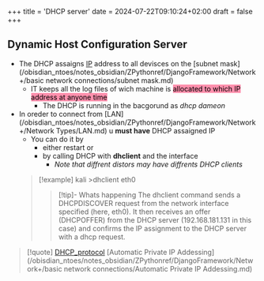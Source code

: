 +++
title = 'DHCP server'
date = 2024-07-22T09:10:24+02:00
draft = false
+++

## Dynamic Host Configuration Server
- The DHCP assaigns [IP](/obisdian_ntoes/notes_obsidian/ZPythonref/DjangoFramework/Network+/Ref_OSI/IP.md) address to all devisces on the [subnet mask](/obisdian_ntoes/notes_obsidian/ZPythonref/DjangoFramework/Network+/basic network connections/subnet mask.md)
	- IT keeps all the log files of wich machine is
		<mark style="background: #FF5582A6;">allocated to which IP address at anyone time</mark> 
		- The DHCP is running in the bacgorund as *dhcp dameon*
- In oreder to connect from [LAN](/obisdian_ntoes/notes_obsidian/ZPythonref/DjangoFramework/Network+/Network Types/LAN.md) u **must have** DHCP assaigned IP 
	- You can do it by
		- either restart or 
		- by calling DHCP with **dhclient** and the interface 
			- *Note that diffrent distors may have diffrents DHCP clients*
   >[!example] 
   >kali >dhclient eth0
   >>[!tip]- Whats happening 
   >>The dhclient command sends a DHCPDISCOVER request from the network
interface specified (here, eth0). 
It then receives an offer (DHCPOFFER) from the
DHCP server (192.168.181.131 in this case) and confirms the IP assignment to the DHCP server with a dhcp request.




> [!quote] [DHCP_protocol](/protocols/DHCP_protocol.md) 
> [Automatic Private IP Addessing](/obisdian_ntoes/notes_obsidian/ZPythonref/DjangoFramework/Network+/basic network connections/Automatic Private IP Addessing.md) 